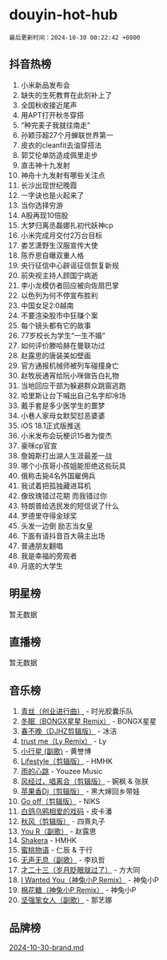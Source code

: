 # douyin-hot-hub

`最后更新时间：2024-10-30 00:22:42 +0800`

## 抖音热榜

1. 小米新品发布会
1. 缺失的生死教育在此刻补上了
1. 全国秋收接近尾声
1. 用APT打开秋冬穿搭
1. “种完麦子我就往南走”
1. 孙颖莎超27个月蝉联世界第一
1. 皮衣的cleanfit去油穿搭法
1. 郭艾伦单防造成佩里走步
1. 直击神十九发射
1. 神舟十九发射有哪些关注点
1. 长沙出现世纪晚霞
1. 一字诀也是火起来了
1. 当你选择穷游
1. A股再现10倍股
1. 大梦归离丞磊娜扎初代妖神cp
1. 小米完成月交付2万台目标
1. 娄艺潇野生汉服宣传大使
1. 陈乔恩自曝双重人格
1. 央行征信中心辟谣征信恢复新规
1. 前央视主持人顾国宁病逝
1. 李小龙模仿者回应被向佐扇巴掌
1. 以色列为何不停宣布胜利
1. 中国女足2:0越南
1. 不要渲染股市中狂赚个案
1. 每个镜头都有它的故事
1. 77岁校长为学生“一生不婚”
1. 如何评价滕哈赫在曼联功过
1. 赵露思的唐装美如壁画
1. 官方通报机械师被列车碰撞身亡
1. 赵牧辰通宵给阮小咪做告白礼物
1. 当地回应干部为躲避群众跳窗逃跑
1. 哈里斯让台下喊出自己名字却冷场
1. 戴手套是多少医学生的噩梦
1. 小巷人家母女默契怼恶婆婆
1. iOS 18.1正式版推送
1. 小米发布会玩梗识15者为俊杰
1. 豪咪cp官宣
1. 詹姆斯打出湖人生涯最差一战
1. 哪个小孩哥小孩姐能拒绝这些玩具
1. 俄称击毙4名外国雇佣兵
1. 我试着把孤独藏进耳机
1. 像玫瑰错过花期 而我错过你
1. 特朗普给选民发的短信说了什么
1. 罗德里夺得金球奖
1. 头发一边倒 励志当女皇
1. 下面有请抖音百大萌主出场
1. 普通朋友翻唱
1. 我是幸福的旁观者
1. 月底的大学生

## 明星榜

暂无数据

## 直播榜

暂无数据

## 音乐榜

1. [青丝（创业进行曲）](https://sf5-hl-cdn-tos.douyinstatic.com/obj/tos-cn-ve-2774/ooYARJB5iBRNhCOkDsS3BAKW91CIMoQfwzwKLi) - 时光胶囊乐队
1. [冬眠（BONGX星星 Remix）](https://sf5-hl-cdn-tos.douyinstatic.com/obj/tos-cn-ve-2774/oMCfFFoE3LwQ7agAgOIG4ieExqkeAsxNBEkLdz) - BONGX星星
1. [春不晚（DJHZ剪辑版）](https://sf5-hl-cdn-tos.douyinstatic.com/obj/tos-cn-ve-2774/osEZa7YZ6wNo9QDABgfGFaCQKRQTNafsBJDnKt) - 冰洁
1. [trust me（Ly Remix）](https://sf5-hl-cdn-tos.douyinstatic.com/obj/tos-cn-ve-2774/oUo1M8fz5AfmMSExABQQKFE0eCMWgsiccfqrMA) - Ly
1. [小行星 (副歌)](https://sf5-hl-cdn-tos.douyinstatic.com/obj/tos-cn-ve-2774/oArWEvgkJwVsB0KMIw6iBsAoHAciIjJqzWeTQr) - 黄誉博
1. [Lifestyle（剪辑版）](https://sf5-hl-cdn-tos.douyinstatic.com/obj/tos-cn-ve-2774/owfqGgjwG3V5lCLaAIezFMeg3LtuKNBaZKgzPV) - HMHK
1. [雨的心跳](https://sf6-cdn-tos.douyinstatic.com/obj/tos-cn-ve-2774/o0vI5NZuiJgxWIQQFhXO0RTrsiIAsBSiMIECz) - Youzee Music
1. [风经过，唱离合（剪辑版）](https://sf5-hl-cdn-tos.douyinstatic.com/obj/tos-cn-ve-2774/okllg5DG2MmUF3aiiDfBZx6ZLvfwOTtbCEAHyI) - 婉枫 & 张朕
1. [苹果香Dj（剪辑版）](https://sf3-cdn-tos.douyinstatic.com/obj/tos-cn-ve-2774/oEeIEQbYGAOspCTRAIeYF4Ok8LgZ8NBaRe4ztR) - 黑大婶回乡带娃
1. [Go off（剪辑版）](https://sf5-hl-cdn-tos.douyinstatic.com/obj/tos-cn-ve-2774/oYLJZTCGnIQBt2BsMBCFksOEMnDQesCr2gfZ7N) - NIKS
1. [白鸽乌鸦相爱的戏码](https://sf5-hl-cdn-tos.douyinstatic.com/obj/tos-cn-ve-2774/oMVVEf6eDAOmFtNtCsEqKpIorBDM8Nkg6TZRqC) - 皮卡潘
1. [秋风（剪辑版）](https://sf5-hl-cdn-tos.douyinstatic.com/obj/tos-cn-ve-2774/ocGaU84LfAfzMd2wbXdQFpCGhBiXg82JNMRRie) - 四熹丸子
1. [You R（副歌）](https://sf3-cdn-tos.douyinstatic.com/obj/tos-cn-ve-2774/oc0MZn9aEfLkCFLIxKQQcgBjS9mBBuDttYPfZ1) - 赵露思
1. [Shakera](https://sf5-hl-cdn-tos.douyinstatic.com/obj/tos-cn-ve-2774/ocKtEBgQ8FiQCBDf3nj9Z9gEGEQ4fAZDYEocLY) - HMHK
1. [蜜桃物语](https://sf5-hl-cdn-tos.douyinstatic.com/obj/tos-cn-ve-2774/oIhOSCZtIACtYU4XQkngiW9kCBfVD1Fz9IYeqL) - 仁辰 & 于行
1. [无声无息（副歌）](https://sf3-cdn-tos.douyinstatic.com/obj/tos-cn-ve-2774/osmzBBdYMBoz2NHW7AYiZEErnITswCiYzuA3Nf) - 李玖哲
1. [才二十三（岁月眨眼就过了）](https://sf5-hl-cdn-tos.douyinstatic.com/obj/tos-cn-ve-2774/oYAvkTrUXEBMWYUbL3nl8i01MJ5skiIZASC2H) - 方大同
1. [I Wanted You（神兔小P Remix）](https://sf5-hl-cdn-tos.douyinstatic.com/obj/tos-cn-ve-2774/o4CAubmDQdZeEkstFnCvKIMDag8D2BSBOjfNuh) - 神兔小P
1. [棉花糖（神兔小P Remix）](https://sf5-hl-cdn-tos.douyinstatic.com/obj/tos-cn-ve-2774/o0pEDf1GaEfEYJ1FbgOAFCITQ1zeFD3kgBWGcG) - 神兔小P
1. [坚强笨女人（副歌）](https://sf3-cdn-tos.douyinstatic.com/obj/tos-cn-ve-2774/ospNInQiZvGWyBVg5zkNsAMct5uJIg1CrZiPL) - 那艺娜

## 品牌榜

[2024-10-30-brand.md](2024-10-30-brand.md)
